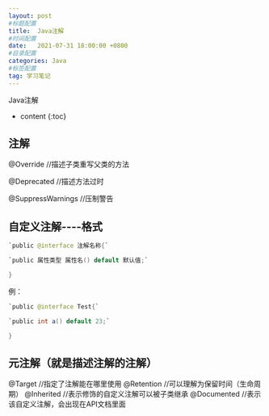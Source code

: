 ```yaml
---
layout: post
#标题配置
title:  Java注解
#时间配置
date:   2021-07-31 18:00:00 +0800
#目录配置
categories: Java
#标签配置
tag: 学习笔记
---
```

Java注解

* content
{:toc}



## 注解

@Override                                   //描述子类重写父类的方法

@Deprecated                             //描述方法过时

@SuppressWarnings                //压制警告

## 自定义注解----格式
```java
`public @interface 注解名称{`

`public 属性类型 属性名() default 默认值;`

}
```
例：
```java
`public @interface Test{`

`public int a() default 23;`

}
```
## 元注解（就是描述注解的注解）
@Target            		     //指定了注解能在哪里使用
@Retention    		     //可以理解为保留时间（生命周期）
@Inherited                        //表示修饰的自定义注解可以被子类继承
@Documented  	        //表示该自定义注解，会出现在API文档里面
